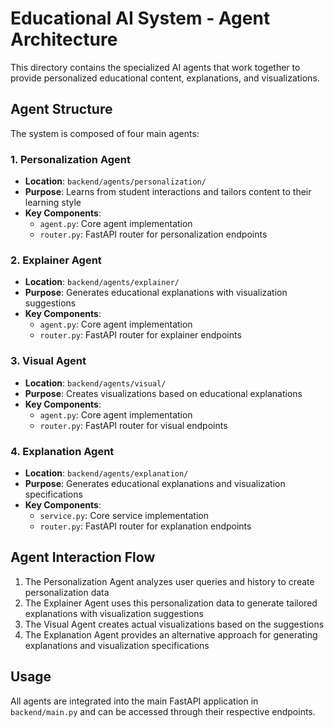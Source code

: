 # Educational AI System - Agent Architecture

This directory contains the specialized AI agents that work together to provide personalized educational content, explanations, and visualizations.

## Agent Structure

The system is composed of four main agents:

### 1. Personalization Agent
- **Location**: `backend/agents/personalization/`
- **Purpose**: Learns from student interactions and tailors content to their learning style
- **Key Components**:
  - `agent.py`: Core agent implementation
  - `router.py`: FastAPI router for personalization endpoints

### 2. Explainer Agent
- **Location**: `backend/agents/explainer/`
- **Purpose**: Generates educational explanations with visualization suggestions
- **Key Components**:
  - `agent.py`: Core agent implementation
  - `router.py`: FastAPI router for explainer endpoints

### 3. Visual Agent
- **Location**: `backend/agents/visual/`
- **Purpose**: Creates visualizations based on educational explanations
- **Key Components**:
  - `agent.py`: Core agent implementation
  - `router.py`: FastAPI router for visual endpoints

### 4. Explanation Agent
- **Location**: `backend/agents/explanation/`
- **Purpose**: Generates educational explanations and visualization specifications
- **Key Components**:
  - `service.py`: Core service implementation
  - `router.py`: FastAPI router for explanation endpoints

## Agent Interaction Flow

1. The Personalization Agent analyzes user queries and history to create personalization data
2. The Explainer Agent uses this personalization data to generate tailored explanations with visualization suggestions
3. The Visual Agent creates actual visualizations based on the suggestions
4. The Explanation Agent provides an alternative approach for generating explanations and visualization specifications

## Usage

All agents are integrated into the main FastAPI application in `backend/main.py` and can be accessed through their respective endpoints. 